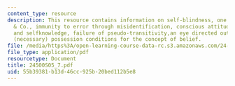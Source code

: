 ```yaml
---
content_type: resource
description: This resource contains information on self-blindness, one more time Peacocke
  & Co., immunity to error through misidentification, conscious attitudes, attention,
  and selfknowledge, failure of pseudo-transitivity,an eye directed outward and Peacocke?s
  (necessary) possession conditions for the concept of belief.
file: /media/https%3A/open-learning-course-data-rc.s3.amazonaws.com/24-500-topics-in-philosophy-of-mind-self-knowledge-spring-2005/55b39381b13d46cc925b20bed112b5e8_24500S05_7.pdf
file_type: application/pdf
resourcetype: Document
title: 24500S05_7.pdf
uid: 55b39381-b13d-46cc-925b-20bed112b5e8
---
```

